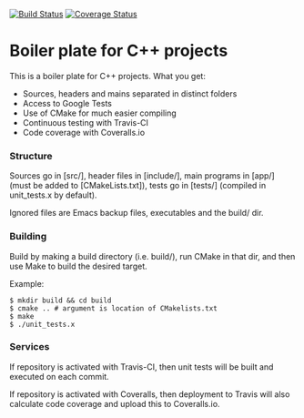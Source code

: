 [![Build Status](https://travis-ci.org/bsamseth/cpp-project.svg?branch=master)](https://travis-ci.org/bsamseth/cpp-project)
[![Coverage Status](https://coveralls.io/repos/github/bsamseth/cpp-project/badge.svg?branch=master)](https://coveralls.io/github/bsamseth/cpp-project?branch=master)

# Boiler plate for C++ projects 

This is a boiler plate for C++ projects. What you get:

- Sources, headers and mains separated in distinct folders
- Access to Google Tests
- Use of CMake for much easier compiling
- Continuous testing with Travis-CI
- Code coverage with Coveralls.io

### Structure
Sources go in [src/], header files in [include/], main programs in [app/] (must be added to [CMakeLists.txt]),
tests go in [tests/] (compiled in unit_tests.x by default).

Ignored files are Emacs backup files, executables and the build/ dir.

### Building

Build by making a build directory (i.e. build/), run CMake in that dir, and then use Make to build the desired target.

Example:

```
$ mkdir build && cd build
$ cmake .. # argument is location of CMakelists.txt
$ make
$ ./unit_tests.x
```



### Services

If repository is activated with Travis-CI, then unit tests will be built and executed on each commit.

If repository is activated with Coveralls, then deployment to Travis will also calculate code coverage and
upload this to Coveralls.io. 


